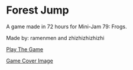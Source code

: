 # Forest Jump

A game made in 72 hours for Mini-Jam 79: Frogs.

Made by: ramenmen and zhizhizhizhizhi

[Play The Game](https://malaimo.itch.io/forest-jump)

[Game Cover Image](https://github.com/ramenmen/froggame/blob/84d1125b6f68fafa44ecc642279044474300b7b5/frog/Screenshots/Screenshot%202021-05-02%20at%209.50.56%20PM.png)

